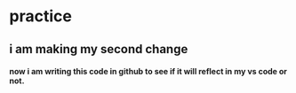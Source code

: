# practice


## i am making my second change

#### now i am writing this code in github to see if it will reflect in my vs code or not.
